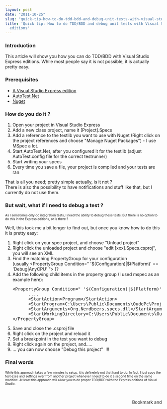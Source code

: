 ```yaml
---
layout: post
date: "2011-10-25"
slug: "quick-tip-how-to-do-tdd-bdd-and-debug-unit-tests-with-visual-studio-express-editions"
title: 'Quick tip: How to do TDD/BDD and debug unit tests with Visual Studio Express
  editions'
---
```


<h3>Introduction</h3>
<p>This article will show you how you can do TDD/BDD with Visual Studio Express editions. While most people say it is not possible, it is actually pretty easy.</p>
<h3>Prerequisites</h3>
<ul>
<li><a href="http://www.microsoft.com/express" target="_blank">A Visual Studio Express edition</a></li>
<li><a href="https://github.com/continuoustests/AutoTest.Net/downloads" target="_blank">AutoTest.Net</a></li>
<li><a href="http://nuget.codeplex.com/releases" target="_blank">Nuget</a></li>
</ul>
<h3>How do you do it ?</h3>
<p></p>
<div><ol>
<li>Open your project in Visual Studio Express</li>
<li>Add a new class project, name it [Project].Specs</li>
<li>Add a reference to the testlib you want to use with Nuget (Right click on the project references and choose "Manage Nuget Packages") - I use MSpec a lot.</li>
<li>Start AutoTest.Net, after you configured it for the testlib (adjust AutoTest.config file for the correct testrunner)</li>
<li>Start writing your specs</li>
<li>Every time you save a file, your project is compiled and your tests are ran</li>
</ol>
<div>That is all you need; pretty simple actually, is it not ?</div>
</div>
<div>There is also the possibility to have notifications and stuff like that, but I currently do not use them.</div>
<h3>But wait, what if I need to debug a test ?</h3>
<p><span style="font-size: 10px; font-weight: normal;">As I sometimes only do integration tests, I need the ability to debug these tests. But there is no option to do this in the Express editions, or is there ?</span></p>
<div>Well, this took me a bit longer to find out, but once you know how to do this it is pretty easy:</div>
<ol>
<li>Right click on your spec project, and choose "Unload project"</li>
<li>Right click the unloaded project and choose "edit [xxx].Specs.csproj", you will see an XML</li>
<li>Find the matching PropertyGroup for your configuration (usually&nbsp;&lt;PropertyGroup Condition=" '$(Configuration)|$(Platform)' == 'Debug|AnyCPU' "&gt; )?</li>
<li>Add the following child items in the property group (I used mspec as an example here):<br />
<pre>&lt;PropertyGroup Condition=" '$(Configuration)|$(Platform)' == 'Debug|AnyCPU' "&gt;
      ....
      &lt;StartAction&gt;Program&lt;/StartAction&gt;
      &lt;StartProgram&gt;C:\Users\Public\Documents\OudePc\Projecten\Org.NerdBeers\src\Org.NerdBeers\packages\Machine.Specifications.0.4.24.0\tools\mspec-x86-clr4.exe&lt;/StartProgram&gt;
      &lt;StartArguments&gt;Org.Nerdbeers.specs.dll&lt;/StartArguments&gt;
      &lt;StartWorkingDirectory&gt;C:\Users\Public\Documents\OudePc\Projecten\Org.NerdBeers\src\Org.NerdBeers\Org.NerdBeers.Specs\bin\Debug&lt;/StartWorkingDirectory&gt;
&lt;/PropertyGroup&gt;</pre>
</li>
<li>Save and close the .csproj file</li>
<li>Right click on the project and reload it</li>
<li>Set a breakpoint in the test you want to debug</li>
<li>Right click again on the project, and..... </li>
<li>... you can now choose "Debug this project" &nbsp;!!!</li>
</ol>
<h3>Final words</h3>
<p><span style="font-size: 10px; font-weight: normal;">While this approach takes a few minutes to setup, it is definetely not that hard to do. In fact, I just copy the test exes and settings over from another project whenever I need to do it a second time on the same machine. At least this approach will allow you to do proper TDD/BDD with the Express editions of Visual Studio.</span></p>
<p>&nbsp;</p><div style="text-align:right"><a class="addthis_button" href="http://www.addthis.com/bookmark.php?v=250&amp;pub=xa-4aec37702e3161d4"><img src="http://s7.addthis.com/static/btn/v2/lg-share-en.gif" width="125" height="16" alt="Bookmark and Share" style="border:0"/></a><script type="text/javascript" src="http://s7.addthis.com/js/250/addthis_widget.js#pub=xa-4aec37702e3161d4"></script></div>
